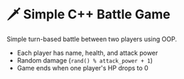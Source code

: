 ﻿# 🗡️ Simple C++ Battle Game

Simple turn-based battle between two players using OOP.

- Each player has name, health, and attack power
- Random damage (`rand() % attack_power + 1`)
- Game ends when one player's HP drops to 0